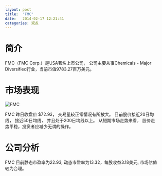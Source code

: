 ```yaml
---
layout: post
title:  "FMC"
date:   2014-02-17 12:21:41
categories: 观点
---
```


# 简介
FMC（FMC Corp.）是USA著名上市公司，
公司主要从事Chemicals - Major Diversified行业，当前市值9783.27百万美元。

# 市场表现

![FMC](http://finviz.com/chart.ashx?t=FMC&ty=c&ta=1&p=d&s=l)

FMC 昨日收盘价 $72.93，
交易量较正常情况有所放大。
目前股价接近20日均线，
接近50日均线，
并且处于200日均线以上。
从短期市场走势来看，
股价走势平稳，投资者应减少无谓的操作。

# 公司分析
FMC 目前静态市盈率为22.93, 动态市盈率为13.32，每股收益3.18美元,
市场估值较为合理。
